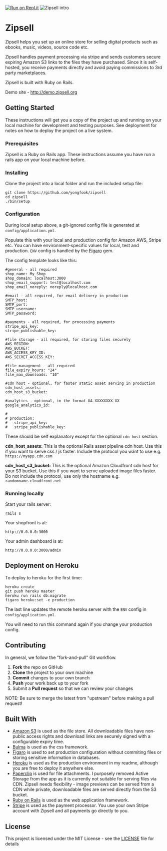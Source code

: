 [![Run on Repl.it](https://repl.it/badge/github/yongfook/zipsell)](https://repl.it/github/yongfook/zipsell)
![Zipsell intro](https://www.zipsell.org/images/PH/Poster1.png)

# Zipsell

Zipsell helps you set up an online store for selling digital products such as ebooks, music, videos, source code etc. 

Zipsell handles payment processing via stripe and sends customers secure expiring Amazon S3 links to the files they have purchased. Since it is self-hosted, you receive payments directly and avoid paying commissions to 3rd party marketplaces.

Zipsell is built with Ruby on Rails.

Demo site - http://demo.zipsell.org

## Getting Started

These instructions will get you a copy of the project up and running on your local machine for development and testing purposes. See deployment for notes on how to deploy the project on a live system.

### Prerequisites

Zipsell is a Ruby on Rails app. These instructions assume you have run a rails app on your local machine before.

### Installing

Clone the project into a local folder and run the included setup file:

```
git clone https://github.com/yongfook/zipsell
cd zipsell
./bin/setup
```

### Configuration

During local setup above, a git-ignored config file is generated at `config/application.yml`.

Populate this with your local and production config for Amazon AWS, Stripe etc. You can have environment-specific values for local, test and production. `ENV` config is handled by the [Figaro](https://github.com/laserlemon/figaro) gem.

The config template looks like this:

```
#general - all required
shop_name: My Shop
shop_domain: localhost:3000
shop_email_support: test@localhost.com
shop_email_noreply: noreply@localhost.com

#email - all required, for email delivery in production
SMTP_host: 
SMTP_port: 
SMTP_username: 
SMTP_password: 

#payments - all required, for processing payments
stripe_api_key: 
stripe_publishable_key: 

#file storage - all required, for storing files securely
AWS_REGION: 
AWS_BUCKET: 
AWS_ACCESS_KEY_ID: 
AWS_SECRET_ACCESS_KEY: 

#file management - all required
file_expiry_hours: "24"
file_max_downloads: "10"

#cdn host - optional, for faster static asset serving in production
cdn_host_assets: 
cdn_host_s3_bucket: 

#analytics - optional, in the format UA-XXXXXXXX-XX
google_analytics_id:

#
# production:
#   stripe_api_key: 
#   stripe_publishable_key: 
```

These should be self explanatory except for the optional `cdn host` section.

**cdn_host_assets:** This is the optional Rails asset pipeline cdn host. Use this if you want to serve css / js faster. Include the protocol you want to use e.g. `https://myapp.cdn.com`

**cdn_host_s3_bucket:** This is the optional Amazon Cloudfront cdn host for your S3 bucket. Use this if you want to serve uploaded image files faster. Do not include the protocol, use only the hostname e.g. `randomname.cloudfront.net`

### Running locally

Start your rails server:

```rails s```

Your shopfront is at:

```http://0.0.0.0:3000```

Your admin dashboard is at:

```http://0.0.0.0:3000/admin```

## Deployment on Heroku

To deploy to heroku for the first time:

```
heroku create
git push heroku master
heroku run rails db:migrate
figaro heroku:set -e production
```

The last line updates the remote heroku server with the `ENV` config in `config/application.yml`. 

You will need to run this command again if you change your production config.

## Contributing

In general, we follow the "fork-and-pull" Git workflow.

 1. **Fork** the repo on GitHub
 2. **Clone** the project to your own machine
 3. **Commit** changes to your own branch
 4. **Push** your work back up to your fork
 5. Submit a **Pull request** so that we can review your changes

NOTE: Be sure to merge the latest from "upstream" before making a pull request!

## Built With

- [Amazon S3](https://aws.amazon.com/s3/) is used as the file store. All downloadable files have non-public access rights and download links are securely signed with a configurable expiry time.
- [Bulma](https://bulma.io) is used as the css framework.
- [Figaro](https://github.com/laserlemon/figaro) is used to set production configuration without commiting files or storing sensitive information in databases.
- [Heroku](https://heroku.com) is used as the production environment in my readme, although you are free to deploy it anywhere else.
- [Paperclip](https://github.com/thoughtbot/paperclip) is used for file attachments. I purposely removed Active Storage from the app as it is currently not suitable for serving files via CDN. Zipsell needs flexibility - image previews can be served from a CDN while private, downloadable files are served directly from the S3 bucket.
- [Ruby on Rails](https://rubyonrails.org) is used as the web application framework.
- [Stripe](https://stripe.com/) is used as the payment processor. You use your own Stripe account with Zipsell and all payments go directly to you.

## License

This project is licensed under the MIT License - see the [LICENSE](LICENSE) file for details
